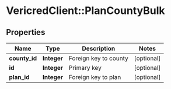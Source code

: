 # VericredClient::PlanCountyBulk

## Properties
Name | Type | Description | Notes
------------ | ------------- | ------------- | -------------
**county_id** | **Integer** | Foreign key to county | [optional] 
**id** | **Integer** | Primary key | [optional] 
**plan_id** | **Integer** | Foreign key to plan | [optional] 


